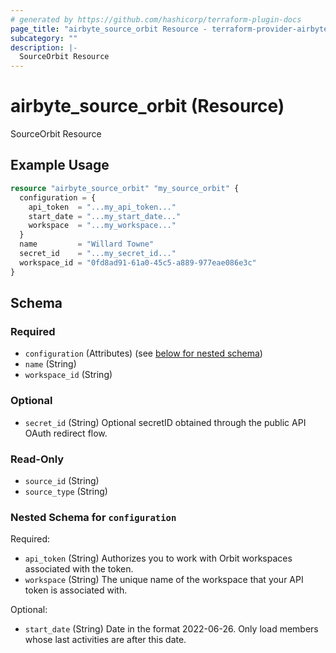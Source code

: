 ```yaml
---
# generated by https://github.com/hashicorp/terraform-plugin-docs
page_title: "airbyte_source_orbit Resource - terraform-provider-airbyte"
subcategory: ""
description: |-
  SourceOrbit Resource
---
```


# airbyte_source_orbit (Resource)

SourceOrbit Resource

## Example Usage

```terraform
resource "airbyte_source_orbit" "my_source_orbit" {
  configuration = {
    api_token  = "...my_api_token..."
    start_date = "...my_start_date..."
    workspace  = "...my_workspace..."
  }
  name         = "Willard Towne"
  secret_id    = "...my_secret_id..."
  workspace_id = "0fd8ad91-61a0-45c5-a889-977eae086e3c"
}
```

<!-- schema generated by tfplugindocs -->
## Schema

### Required

- `configuration` (Attributes) (see [below for nested schema](#nestedatt--configuration))
- `name` (String)
- `workspace_id` (String)

### Optional

- `secret_id` (String) Optional secretID obtained through the public API OAuth redirect flow.

### Read-Only

- `source_id` (String)
- `source_type` (String)

<a id="nestedatt--configuration"></a>
### Nested Schema for `configuration`

Required:

- `api_token` (String) Authorizes you to work with Orbit workspaces associated with the token.
- `workspace` (String) The unique name of the workspace that your API token is associated with.

Optional:

- `start_date` (String) Date in the format 2022-06-26. Only load members whose last activities are after this date.



